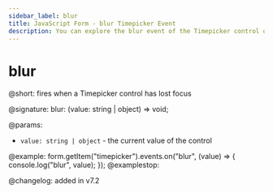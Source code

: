 ```yaml
---
sidebar_label: blur
title: JavaScript Form - blur Timepicker Event 
description: You can explore the blur event of the Timepicker control of Form in the documentation of the DHTMLX JavaScript UI library. Browse developer guides and API reference, try out code examples and live demos, and download a free 30-day evaluation version of DHTMLX Suite.
---
```


# blur

@short: fires when a Timepicker control has lost focus

@signature: blur: (value: string | object) => void;

@params:
- `value: string | object` - the current value of the control

@example:
form.getItem("timepicker").events.on("blur", (value) => {
    console.log("blur", value);
});
@examplestop:

@changelog: added in v7.2
